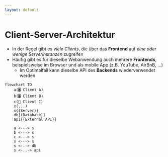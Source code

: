 ```yaml
---
layout: default
---
```


<Footer
    text="🌍 Grundlagen betrieblicher Webanwendungen"
/>

# Client-Server-Architektur <SubHeading text="Architektur"/>

<div class="grid grid-cols-12 gap-6">
<div class="col-span-6">

- In der Regel gibt es _viele Clients_, die über das **Frontend** auf _eine oder wenige Serverinstanzen_ zugreifen
- Häufig gibt es für dieselbe Webanwendung auch mehrere **Frontends**, beispielsweise im Browser und als mobile App (z.B. YouTube, AirBnB, ...)
  - Im Optimalfall kann dieselbe API des **Backends** wiederverwendet werden

</div>
<div class="col-span-6">

```mermaid
flowchart TD
    a(🖥️ Client A)
    b(🖥️ Client B)
    c(📱 Client C)
    x(...)
    s{{Server}}
    db[(Database)]
    api{{External API}}

    a <---> s
    b <---> s
    c <---> s
    x <---> s
    s <-.-> db
    s <-..-> api
```

</div>
</div>

<PageNumber/>
